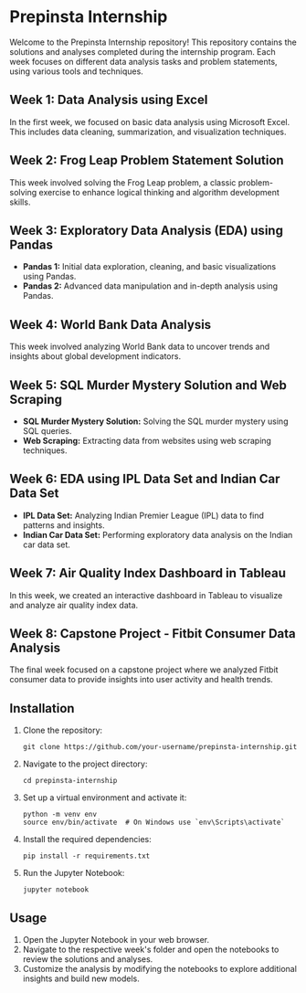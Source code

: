<!DOCTYPE html>
<html lang="en">
<body>

<h1>Prepinsta Internship </h1>

<p>Welcome to the Prepinsta Internship repository! This repository contains the solutions and analyses completed during the internship program. Each week focuses on different data analysis tasks and problem statements, using various tools and techniques.</p>

<h2>Week 1: Data Analysis using Excel</h2>
<p>In the first week, we focused on basic data analysis using Microsoft Excel. This includes data cleaning, summarization, and visualization techniques.</p>

<h2>Week 2: Frog Leap Problem Statement Solution</h2>
<p>This week involved solving the Frog Leap problem, a classic problem-solving exercise to enhance logical thinking and algorithm development skills.</p>

<h2>Week 3: Exploratory Data Analysis (EDA) using Pandas</h2>
<ul>
    <li><strong>Pandas 1:</strong> Initial data exploration, cleaning, and basic visualizations using Pandas.</li>
    <li><strong>Pandas 2:</strong> Advanced data manipulation and in-depth analysis using Pandas.</li>
</ul>

<h2>Week 4: World Bank Data Analysis</h2>
<p>This week involved analyzing World Bank data to uncover trends and insights about global development indicators.</p>

<h2>Week 5: SQL Murder Mystery Solution and Web Scraping</h2>
<ul>
    <li><strong>SQL Murder Mystery Solution:</strong> Solving the SQL murder mystery using SQL queries.</li>
    <li><strong>Web Scraping:</strong> Extracting data from websites using web scraping techniques.</li>
</ul>

<h2>Week 6: EDA using IPL Data Set and Indian Car Data Set</h2>
<ul>
    <li><strong>IPL Data Set:</strong> Analyzing Indian Premier League (IPL) data to find patterns and insights.</li>
    <li><strong>Indian Car Data Set:</strong> Performing exploratory data analysis on the Indian car data set.</li>
</ul>

<h2>Week 7: Air Quality Index Dashboard in Tableau</h2>
<p>In this week, we created an interactive dashboard in Tableau to visualize and analyze air quality index data.</p>

<h2>Week 8: Capstone Project - Fitbit Consumer Data Analysis</h2>
<p>The final week focused on a capstone project where we analyzed Fitbit consumer data to provide insights into user activity and health trends.</p>

<h2>Installation</h2>
<ol>
    <li>Clone the repository:
        <pre><code>git clone https://github.com/your-username/prepinsta-internship.git</code></pre>
    </li>
    <li>Navigate to the project directory:
        <pre><code>cd prepinsta-internship</code></pre>
    </li>
    <li>Set up a virtual environment and activate it:
        <pre><code>python -m venv env<br>source env/bin/activate  # On Windows use `env\Scripts\activate`</code></pre>
    </li>
    <li>Install the required dependencies:
        <pre><code>pip install -r requirements.txt</code></pre>
    </li>
    <li>Run the Jupyter Notebook:
        <pre><code>jupyter notebook</code></pre>
    </li>
</ol>

<h2>Usage</h2>
<ol>
    <li>Open the Jupyter Notebook in your web browser.</li>
    <li>Navigate to the respective week's folder and open the notebooks to review the solutions and analyses.</li>
    <li>Customize the analysis by modifying the notebooks to explore additional insights and build new models.</li>
</ol>

</body>
</html>
